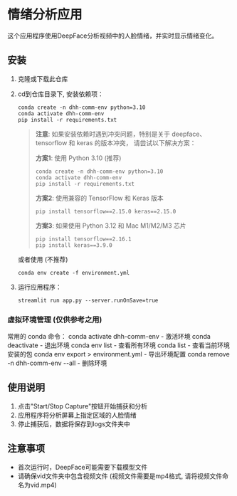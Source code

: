 # 情绪分析应用

这个应用程序使用DeepFace分析视频中的人脸情绪，并实时显示情绪变化。

## 安装

1. 克隆或下载此仓库 
2. cd到仓库目录下, 安装依赖项：
   ```
   conda create -n dhh-comm-env python=3.10
   conda activate dhh-comm-env
   pip install -r requirements.txt
   ```
   
   > **注意**: 如果安装依赖时遇到冲突问题，特别是关于 deepface、tensorflow 和 keras 的版本冲突，
   > 请尝试以下解决方案：
   > 
   > **方案1**: 使用 Python 3.10 (推荐)
   > ```
   > conda create -n dhh-comm-env python=3.10
   > conda activate dhh-comm-env
   > pip install -r requirements.txt
   > ```
   > 
   > **方案2**: 使用兼容的 TensorFlow 和 Keras 版本
   > ```
   > pip install tensorflow==2.15.0 keras==2.15.0
   > ```
   > 
   > **方案3**: 如果使用 Python 3.12 和 Mac M1/M2/M3 芯片
   > ```
   > pip install tensorflow==2.16.1
   > pip install keras==3.9.0
   > ```

   或者使用 (不推荐)
   ```
   conda env create -f environment.yml
   ```
3. 运行应用程序：
   ```
   streamlit run app.py --server.runOnSave=true
   ```

### 虚拟环境管理 (仅供参考之用)

常用的 conda 命令：
conda activate dhh-comm-env - 激活环境
conda deactivate - 退出环境
conda env list - 查看所有环境
conda list - 查看当前环境安装的包
conda env export > environment.yml - 导出环境配置
conda remove -n dhh-comm-env --all - 删除环境

## 使用说明

1. 点击"Start/Stop Capture"按钮开始捕获和分析
2. 应用程序将分析屏幕上指定区域的人脸情绪
3. 停止捕获后，数据将保存到logs文件夹中

## 注意事项

- 首次运行时，DeepFace可能需要下载模型文件
- 请确保vid文件夹中包含视频文件 (视频文件需要是mp4格式, 请将视频文件命名为vid.mp4)
